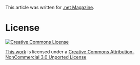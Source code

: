 This article was written for [.net Magazine](http://www.netmagazine.com/).

# License

[![Creative Commons License](http://i.creativecommons.org/l/by-nc/3.0/88x31.png)](http://creativecommons.org/licenses/by-nc/3.0/deed.en_US)

[This work](http://github.com/bkeepers/git-history) is licensed under a [Creative Commons Attribution-NonCommercial 3.0 Unported License](http://creativecommons.org/licenses/by-nc/3.0/deed.en_US)

